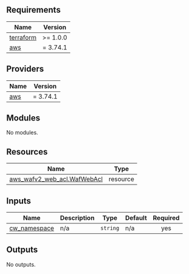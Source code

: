 ## Requirements

| Name | Version |
|------|---------|
| <a name="requirement_terraform"></a> [terraform](#requirement\_terraform) | >= 1.0.0 |
| <a name="requirement_aws"></a> [aws](#requirement\_aws) | = 3.74.1 |

## Providers

| Name | Version |
|------|---------|
| <a name="provider_aws"></a> [aws](#provider\_aws) | = 3.74.1 |

## Modules

No modules.

## Resources

| Name | Type |
|------|------|
| [aws_wafv2_web_acl.WafWebAcl](https://registry.terraform.io/providers/hashicorp/aws/3.74.1/docs/resources/wafv2_web_acl) | resource |

## Inputs

| Name | Description | Type | Default | Required |
|------|-------------|------|---------|:--------:|
| <a name="input_cw_namespace"></a> [cw\_namespace](#input\_cw\_namespace) | n/a | `string` | n/a | yes |

## Outputs

No outputs.

